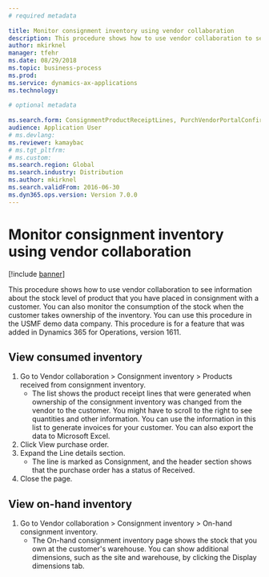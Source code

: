 ```yaml
--- 
# required metadata 
 
title: Monitor consignment inventory using vendor collaboration
description: This procedure shows how to use vendor collaboration to see information about the stock level of product that you have placed in consignment with a customer. 
author: mkirknel
manager: tfehr 
ms.date: 08/29/2018
ms.topic: business-process 
ms.prod:  
ms.service: dynamics-ax-applications 
ms.technology:  
 
# optional metadata 
 
ms.search.form: ConsignmentProductReceiptLines, PurchVendorPortalConfirmedOrders, DefaultDashboard, ConsignmentVendorPortalOnhand   
audience: Application User 
# ms.devlang:  
ms.reviewer: kamaybac
# ms.tgt_pltfrm:  
# ms.custom:  
ms.search.region: Global
ms.search.industry: Distribution
ms.author: mkirknel
ms.search.validFrom: 2016-06-30 
ms.dyn365.ops.version: Version 7.0.0 
---
```

# Monitor consignment inventory using vendor collaboration

[!include [banner](../../includes/banner.md)]

This procedure shows how to use vendor collaboration to see information about the stock level of product that you have placed in consignment with a customer. You can also monitor the consumption of the stock when the customer takes ownership of the inventory. You can use this procedure in the USMF demo data company. This procedure is for a feature that was added in Dynamics 365 for Operations, version 1611.


## View consumed inventory
1. Go to Vendor collaboration > Consignment inventory > Products received from consignment inventory.
    * The list shows the product receipt lines that were generated when ownership of the consignment inventory was changed from the vendor to the customer. You might have to scroll to the right to see quantities and other information. You can use the information in this list to generate invoices for your customer. You can also export the data to Microsoft Excel.   
2. Click View purchase order.
3. Expand the Line details section.
    * The line is marked as Consignment, and the header section shows that the purchase order has a status of Received.  
4. Close the page.

## View on-hand inventory
1. Go to Vendor collaboration > Consignment inventory > On-hand consignment inventory.
    * The On-hand consignment inventory page shows the stock that you own at the customer's warehouse. You can show additional dimensions, such as the site and warehouse, by clicking the Display dimensions tab.   

